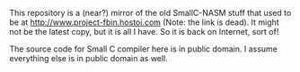 This repository is a (near?) mirror of the old SmallC-NASM stuff that used to be at http://www.project-fbin.hostoi.com (Note: the link is dead). It might not be the latest copy, but it is all I have. So it is back on Internet, sort of!

The source code for Small C compiler here is in public domain. I assume everything else is in public domain as well.


